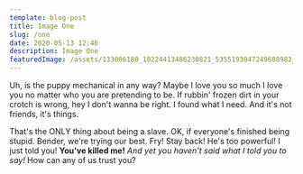 ```yaml
---
template: blog-post
title: Image One
slug: /one
date: 2020-05-13 12:46
description: Image One
featuredImage: /assets/133006180_10224413486230821_5355193047249688982_n.jpeg
---
```

Uh, is the puppy mechanical in any way? Maybe I love you so much I love you no matter who you are pretending to be. If rubbin' frozen dirt in your crotch is wrong, hey I don't wanna be right. I found what I need. And it's not friends, it's things.

That's the ONLY thing about being a slave. OK, if everyone's finished being stupid. Bender, we're trying our best. Fry! Stay back! He's too powerful! I just told you! **You've killed me!** *And yet you haven't said what I told you to say!* How can any of us trust you?